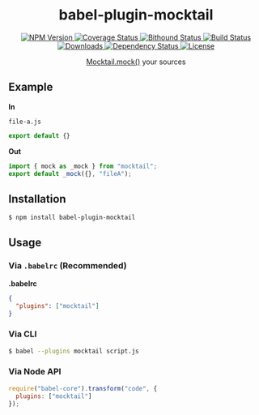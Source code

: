 <h1 align="center">babel-plugin-mocktail</h1>

<p align="center">
  <a href="https://npmjs.org/package/babel-plugin-mocktail">
    <img src="https://img.shields.io/npm/v/babel-plugin-mocktail.svg?style=flat"
         alt="NPM Version">
  </a>

  <a href="https://coveralls.io/r/nhz-io/babel-plugin-mocktail">
    <img src="https://img.shields.io/coveralls/nhz-io/babel-plugin-mocktail.svg?style=flat"
         alt="Coverage Status">
  </a>

  <a href="https://www.bithound.io/github/nhz-io/babel-plugin-mocktail">
    <img src="https://www.bithound.io/github/nhz-io/babel-plugin-mocktail/badges/score.svg"
         alt="Bithound Status">
  </a>

  <a href="https://travis-ci.org/nhz-io/babel-plugin-mocktail">
    <img src="https://img.shields.io/travis/nhz-io/babel-plugin-mocktail.svg?style=flat"
         alt="Build Status">
  </a>

  <a href="https://npmjs.org/package/babel-plugin-mocktail">
    <img src="http://img.shields.io/npm/dm/babel-plugin-mocktail.svg?style=flat"
         alt="Downloads">
  </a>

  <a href="https://david-dm.org/nhz-io/babel-plugin-mocktail.svg">
    <img src="https://david-dm.org/nhz-io/babel-plugin-mocktail.svg?style=flat"
         alt="Dependency Status">
  </a>

  <a href="https://github.com/nhz-io/babel-plugin-mocktail/blob/master/LICENSE">
    <img src="https://img.shields.io/npm/l/babel-plugin-mocktail.svg?style=flat"
         alt="License">
  </a>
</p>

<p align="center">
  <a href="https://github.com/Wildhoney/Mocktail#getting-started">Mocktail.mock()</a> your sources
</p>

## Example

**In**

`file-a.js`
```js
export default {}
```

**Out**

```js
import { mock as _mock } from "mocktail";
export default _mock({}, "fileA");
```

## Installation

```sh
$ npm install babel-plugin-mocktail
```

## Usage

### Via `.babelrc` (Recommended)

**.babelrc**

```json
{
  "plugins": ["mocktail"]
}
```

### Via CLI

```sh
$ babel --plugins mocktail script.js
```

### Via Node API

```javascript
require("babel-core").transform("code", {
  plugins: ["mocktail"]
});
```
